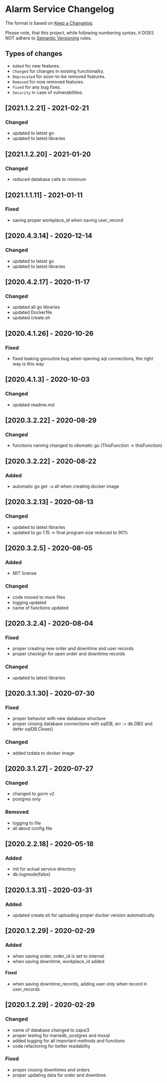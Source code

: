 # Alarm Service Changelog

The format is based on [Keep a Changelog](http://keepachangelog.com/en/1.0.0/).

Please note, that this project, while following numbering syntax, it DOES NOT
adhere to [Semantic Versioning](http://semver.org/spec/v2.0.0.html) rules.

## Types of changes

* ```Added``` for new features.
* ```Changed``` for changes in existing functionality.
* ```Deprecated``` for soon-to-be removed features.
* ```Removed``` for now removed features.
* ```Fixed``` for any bug fixes.
* ```Security``` in case of vulnerabilities.

## [2021.1.2.21] - 2021-02-21

### Changed
- updated to latest go
- updated to latest libraries

## [2021.1.2.20] - 2021-01-20

### Changed
- reduced database calls to minimum

## [2021.1.1.11] - 2021-01-11

### Fixed
- saving proper workplace_id when saving user_record

## [2020.4.3.14] - 2020-12-14

### Changed
- updated to latest go
- updated to latest libraries

## [2020.4.2.17] - 2020-11-17

### Changed
- updated all go libraries 
- updated Dockerfile
- updated create.sh

## [2020.4.1.26] - 2020-10-26

### Fixed
- fixed leaking goroutine bug when opening sql connections, the right way is this way

## [2020.4.1.3] - 2020-10-03

### Changed
- updated readme.md

## [2020.3.2.22] - 2020-08-29

### Changed
- functions naming changed to idiomatic go (ThisFunction -> thisFunction)

## [2020.3.2.22] - 2020-08-22

### Added
- automatic go get -u all when creating docker image

## [2020.3.2.13] - 2020-08-13

### Changed
- updated to latest libraries
- updated to go 1.15 -> final program size reduced to 90%

## [2020.3.2.5] - 2020-08-05

### Added
- MIT license

### Changed
- code moved to more files
- logging updated
- name of functions updated

## [2020.3.2.4] - 2020-08-04

### Fixed
- proper creating new order and downtime and user records
- proper checkign for open order and downtime records

### Changed
- updated to latest libraries


## [2020.3.1.30] - 2020-07-30

### Fixed
- proper behavior with new database structure
- proper closing database connections with sqlDB, err := db.DB() and defer sqlDB.Close()

### Changed
- added tzdata to docker image

## [2020.3.1.27] - 2020-07-27

### Changed
- changed to gorm v2
- postgres only

### Removed
- logging to file
- all about config file

## [2020.2.2.18] - 2020-05-18

### Added
- init for actual service directory
- db.logmode(false)

## [2020.1.3.31] - 2020-03-31

### Added
- updated create.sh for uploading proper docker version automatically

## [2020.1.2.29] - 2020-02-29

### Added
- when saving order, order_id is set to internal
- when saving downtime, workplace_id added 

#### Fixed
- when saving downtime_records, adding user only when record in user_records


## [2020.1.2.29] - 2020-02-29

### Changed
- name of database changed to zapsi3
- proper testing for mariadb, postgres and mssql
- added logging for all important methods and functions
- code refactoring for better readability

### Fixed
- proper closing downtimes and orders
- proper updating data for order and downtime